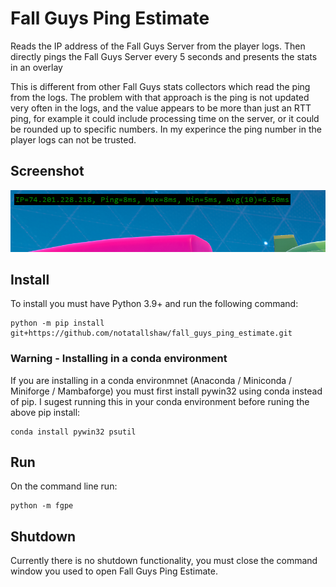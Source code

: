 # Fall Guys Ping Estimate

Reads the IP address of the Fall Guys Server from the player logs. Then directly pings the Fall Guys Server every 5 seconds and presents the stats in an overlay

This is different from other Fall Guys stats collectors which read the ping from the logs. The problem with that approach is the ping is not updated very often in the logs, and the value appears to be more than just an RTT ping, for example it could include processing time on the server, or it could be rounded up to specific numbers. In my experince the ping number in the player logs can not be trusted.

## Screenshot

![Fall Guys Ping Estimate](fall_guys_ping_estimator.png "Fall Guys Ping Estimate")

## Install

To install you must have Python 3.9+ and run the following command:

```
python -m pip install git+https://github.com/notatallshaw/fall_guys_ping_estimate.git
```

### Warning - Installing in a conda environment

If you are installing in a conda environmnet (Anaconda / Miniconda / Miniforge / Mambaforge) you must first install pywin32 using conda instead of pip. I sugest running this in your conda environment before runing the above pip install:

```
conda install pywin32 psutil
```

## Run

On the command line run:

```
python -m fgpe
```

## Shutdown

Currently there is no shutdown functionality, you must close the command window you used to open Fall Guys Ping Estimate.

